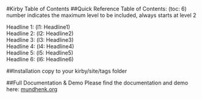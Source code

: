 #Kirby Table of Contents
##Quick Reference
Table of Contents: (toc: 6)<br/>
number indicates the maximum level to be included, always starts at level 2

Headline 1: (l1: Headline1)<br/>
Headline 2: (l2: Headline2)<br/>
Headline 3: (l3: Headline3)<br/>
Headline 4: (l4: Headline4)<br/>
Headline 5: (l5: Headline5)<br/>
Headline 6: (l6: Headline6)

##Installation
copy to your kirby/site/tags folder

##Full Documentation & Demo
Please find the documentation and demo here: [mundhenk.org](http://mundhenk.org/blog/kirby-table-of-contents)